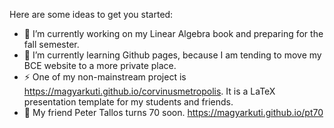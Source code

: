 <!--
**magyarkuti/magyarkuti** is a ✨ _special_ ✨ repository because its `README.md` (this file) appears on your GitHub profile.
-->
Here are some ideas to get you started:

- 🔭 I’m currently working on my Linear Algebra book and preparing for the fall semester.
- 🌱 I’m currently learning Github pages, because I am tending to move my BCE website to a more private place.
- ⚡ One of my non-mainstream project is https://magyarkuti.github.io/corvinusmetropolis. It is a LaTeX presentation template for my students and friends.
- 👯 My friend Peter Tallos turns 70 soon. https://magyarkuti.github.io/pt70
<!--
- 🌱 I’m currently learning ...
- 👯 I’m looking to collaborate on ...
- 🤔 I’m looking for help with ...
- 💬 Ask me about ...
- 📫 How to reach me: ...
- 😄 Pronouns: ...
- ⚡ Fun fact: ...
-->
